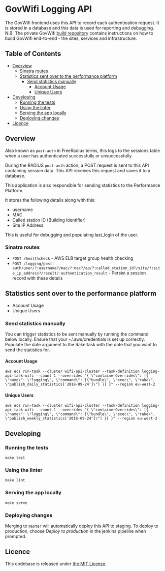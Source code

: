 # GovWifi Logging API

The GovWifi frontend uses this API to record each authentication request. It is stored in a database and this data is used for reporting and debugging.
N.B. The private GovWifi [build repository][build-repo] contains instructions on how to build GovWifi end-to-end - the sites, services and infrastructure.

## Table of Contents

- [Overview](#overview)
  - [Sinatra routes](#sinatra-routes)
  - [Statistics sent over to the performance platform](#statistics-sent-over-to-the-performance-platform)
    - [Send statistics manually](#send-statistics-manually)
      - [Account Usage](#account-usage)
      - [Unique Users](#unique-users)
- [Developing](#developing)
  - [Running the tests](#running-the-tests)
  - [Using the linter](#using-the-linter)
  - [Serving the app locally](#serving-the-app-locally)
  - [Deploying changes](#deploying-changes)
- [Licence](#licence)

## Overview

Also known as `post-auth` in FreeRadius terms, this logs to the sessions table when a user has authenticated successfully or unsuccessfully.

During the RADIUS `post-auth` action, a POST request is sent to this API containing session data. This API receives this request and saves it to a database.

This application is also responsible for sending statistics to the Performance Platform.

It stores the following details along with this:

- username
- MAC
- Called station ID (Building Identifier)
- Site IP Address

This is useful for debugging and populating last_login of the user.

### Sinatra routes

- `POST /healthcheck` - AWS ELB target group health checking
- `POST /logging/post-auth/user/?:username?/mac/?:mac?/ap/?:called_station_id?/site/?:site_ip_address?/result/:authentication_result` - Persist a
  session record with these details

## Statistics sent over to the performance platform

- Account Usage
- Unique Users

### Send statistics manually

You can trigger statistics to be sent manually by running the command below locally.
Ensure that your ~/.aws/credentials is set up correctly.
Populate the date argument to the Rake task with the date that you want to send the statistics for.

#### Account Usage

```shell
aws ecs run-task --cluster wifi-api-cluster --task-definition logging-api-task-wifi --count 1 --overrides "{ \"containerOverrides\": [{ \"name\": \"logging\", \"command\": [\"bundle\", \"exec\", \"rake\", \"publish_daily_statistics['2018-09-24']\"] }] }" --region eu-west-2
```

#### Unique Users

```shell
aws ecs run-task --cluster wifi-api-cluster --task-definition logging-api-task-wifi --count 1 --overrides "{ \"containerOverrides\": [{ \"name\": \"logging\", \"command\": [\"bundle\", \"exec\", \"rake\", \"publish_weekly_statistics['2018-09-24']\"] }] }" --region eu-west-2
```

## Developing

### Running the tests

```shell
make test
```

### Using the linter

```shell
make lint
```

### Serving the app locally

```shell
make serve
```

### Deploying changes

Merging to `master` will automatically deploy this API to staging.
To deploy to production, choose _Deploy to production_ in the jenkins pipeline when prompted.

## Licence

This codebase is released under [the MIT License][mit].

[mit]: LICENCE
[build-repo]:https://github.com/alphagov/govwifi-build

